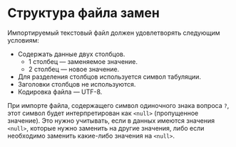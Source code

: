 # Структура файла замен

Импортируемый текстовый файл должен удовлетворять следующим условиям:

* Содержать данные двух столбцов.
   * 1 столбец — заменяемое значение.
   * 2 столбец — новое значение.
* Для разделения столбцов используется символ табуляции.
* Заголовки столбцов не используются.
* Кодировка файла — UTF-8.

При импорте файла, содержащего символ одиночного знака вопроса `?`, этот символ будет интерпретирован как `<null>` (пропущенное значение). Это нужно учитывать, если в данных имеются значения `<null>`, которые нужно заменить на другие значения, либо если необходимо заменить какие-либо значения на `<null>`.
